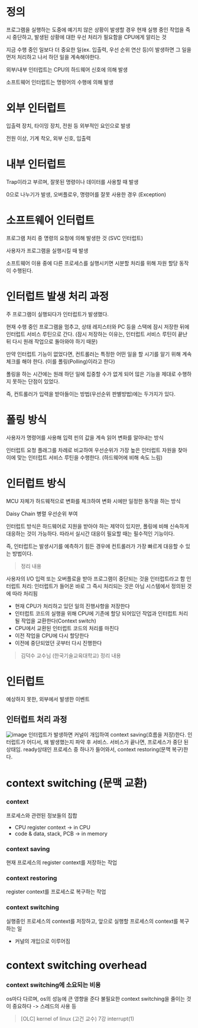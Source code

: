 # 정의
프로그램을 실행하는 도중에 예기치 않은 상황이 발생할 경우 현재 실행 중인 작업을 즉시 중단하고, 발생된 상황에 대한 우선 처리가 필요함을 CPU에게 알리는 것


지금 수행 중인 일보다 더 중요한 일(ex. 입출력, 우선 순위 연산 등)이 발생하면 그 일을 먼저 처리하고 나서 하던 일을 계속해야한다.


외부/내부 인터럽트는 CPU의 하드웨어 신호에 의해 발생

소프트웨어 인터럽트는 명령어의 수행에 의해 발생


# 외부 인터럽트
입출력 장치, 타이밍 장치, 전원 등 외부적인 요인으로 발생

전원 이상, 기계 착오, 외부 신호, 입출력

# 내부 인터럽트
Trap이라고 부르며, 잘못된 명령이나 데이터를 사용할 때 발생

0으로 나누기가 발생, 오버플로우, 명령어를 잘못 사용한 경우 (Exception)

# 소프트웨어 인터럽트
프로그램 처리 중 명령의 요청에 의해 발생한 것 (SVC 인터럽트)

사용자가 프로그램을 실행시킬 때 발생

소프트웨어 이용 중에 다른 프로세스를 실행시키면 시분할 처리를 위해 자원 할당 동작이 수행된다.



# 인터럽트 발생 처리 과정

주 프로그램이 실행되다가 인터럽트가 발생했다.

현재 수행 중인 프로그램을 멈추고, 상태 레지스터와 PC 등을 스택에 잠시 저장한 뒤에 인터럽트 서비스 루틴으로 간다. (잠시 저장하는 이유는, 인터럽트 서비스 루틴이 끝난 뒤 다시 원래 작업으로 돌아와야 하기 때문)

만약 인터럽트 기능이 없었다면, 컨트롤러는 특정한 어떤 일을 할 시기를 알기 위해 계속 체크를 해야 한다. (이를 폴링(Polling)이라고 한다)

폴링을 하는 시간에는 원래 하던 일에 집중할 수가 없게 되어 많은 기능을 제대로 수행하지 못하는 단점이 있었다.



즉, 컨트롤러가 입력을 받아들이는 방법(우선순위 판별방법)에는 두가지가 있다.

# 폴링 방식
사용자가 명령어를 사용해 입력 핀의 값을 계속 읽어 변화를 알아내는 방식

인터럽트 요청 플래그를 차례로 비교하여 우선순위가 가장 높은 인터럽트 자원을 찾아 이에 맞는 인터럽트 서비스 루틴을 수행한다. (하드웨어에 비해 속도 느림)

# 인터럽트 방식
MCU 자체가 하드웨적으로 변화를 체크하여 변화 시에만 일정한 동작을 하는 방식

Daisy Chain
병렬 우선순위 부여

인터럽트 방식은 하드웨어로 지원을 받아야 하는 제약이 있지만, 폴링에 비해 신속하게 대응하는 것이 가능하다. 따라서 실시간 대응이 필요할 때는 필수적인 기능이다.


즉, 인터럽트는 발생시기를 예측하기 힘든 경우에 컨트롤러가 가장 빠르게 대응할 수 있는 방법이다.

> 
> 정리 내용
>
사용자의 I/O 입력 또는 오버플로을 받아 프로그램이 중단되는 것을 인터럽트라고 함
인터럽트 처리: 인터럽트가 들어온 바로 그 즉시 처리되는 것은 아님
시스템에서 정의된 것에 따라 처리됨
- 현재 CPU가 처리하고 있던 일의 진행사항을 저장한다
- 인터럽트 코드의 실행을 위해 CPU에 기존에 할당 되어있던 작업과 인터럽트 처리될 작업을 교환한다(Context switch)
- CPU에서 교환된 인터럽트 코드의 처리를 마친다
- 이전 작업을 CPU에 다시 할당한다
- 이전에 중단되었던 곳부터 다시 진행한다

> 
> 김덕수 교수님 (한국기술교육대학교) 정리 내용
>
# 인터럽트
예상하지 못한, 외부에서 발생한 이벤트
## 인터럽트 처리 과정
![image](https://user-images.githubusercontent.com/59429729/184534390-e84c007a-c278-4fd0-8403-20f58fdba3bb.png)
인터럽트가 발생하면 커널이 개입하여 context saving(흐름을 저장)한다. 인터럽트가 어디서, 왜 발생했는지 파악 후 서비스.
서비스가 끝나면, 프로세스가 중단 된 상태임. ready상태인 프로세스 중 하나가 들어와서, context restoring(문맥 복구)한다.
# context switching (문맥 교환)
### context
프로세스와 관련된 정보들의 집합
- CPU register context -> in CPU
- code & data, stack, PCB -> in memory
### context saving
현재 프로세스의 register context를 저장하는 작업
### context restoring
register context를 프로세스로 복구하는 작업
### context switching 
실행중인 프로세스의 context를 저장하고, 앞으로 실행할 프로세스의 context를 복구하는 일
- 커널의 개입으로 이루어짐
# context switching overhead
### context switching에 소요되는 비용
os마다 다르며, os의 성능에 큰 영향을 준다
불필요한 context switching을 줄이는 것이 중요하다 -> 스레드의 사용 등

> 
> [OLC] kernel of linux (고건 교수) 7강 interrupt(1)
>
